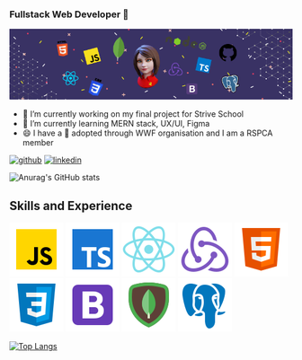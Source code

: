 ### Fullstack Web Developer 🦄



![I am a fullstack web developer](https://github.com/Raia-Kisseljova/Raia-Kisseljova/blob/main/banner.png)

- 🔭 I’m currently working on my final project for Strive School
- 🌱 I’m currently learning MERN stack, UX/UI, Figma 
- 😄 I have a 🐧 adopted through WWF organisation and I am a RSPCA member

[<img src='https://cdn.jsdelivr.net/npm/simple-icons@3.0.1/icons/github.svg' alt='github' height='40'>](https://github.com/Raia-Kisseljova)  [<img src='https://cdn.jsdelivr.net/npm/simple-icons@3.0.1/icons/linkedin.svg' alt='linkedin' height='40'>](https://www.linkedin.com/in/raissa-kisseljova-b543a3215/) 


![Anurag's GitHub stats](https://github-readme-stats.vercel.app/api?username=Raia-Kisseljova&show_icons=true&theme=radical)

## Skills and Experience
![Javascript](https://github.com/Raia-Kisseljova/Raia-Kisseljova/blob/main/icons8-javascript-96.png)
![Typescript](https://github.com/Raia-Kisseljova/Raia-Kisseljova/blob/main/icons8-typescript-96.png)
![React](https://github.com/Raia-Kisseljova/Raia-Kisseljova/blob/main/icons8-react-native-96.png)
![Redux](https://github.com/Raia-Kisseljova/Raia-Kisseljova/blob/main/icons8-redux-96.png)
![HTML5](https://github.com/Raia-Kisseljova/Raia-Kisseljova/blob/main/icons8-html-5-96.png)
![CSS3](https://github.com/Raia-Kisseljova/Raia-Kisseljova/blob/main/icons8-css3-96.png)
![Bootstrap](https://github.com/Raia-Kisseljova/Raia-Kisseljova/blob/main/icons8-bootstrap-96.png)
![MongoDB](https://github.com/Raia-Kisseljova/Raia-Kisseljova/blob/main/icons8-mongodb-96.png)
![Postresql](https://github.com/Raia-Kisseljova/Raia-Kisseljova/blob/main/icons8-postgresql-96.png)



[![Top Langs](https://github-readme-stats.vercel.app/api/top-langs/?username=Raia-Kisseljova)](https://github.com/anuraghazra/github-readme-stats)

<!--
**Raia-Kisseljova/Raia-Kisseljova** is a ✨ _special_ ✨ repository because its `README.md` (this file) appears on your GitHub profile.

Here are some ideas to get you started:

- 🔭 I’m currently working on ...
- 🌱 I’m currently learning ...
- 👯 I’m looking to collaborate on ...
- 🤔 I’m looking for help with ...
- 💬 Ask me about ...
- 📫 How to reach me: ...
- 😄 Pronouns: ...
- ⚡ Fun fact: ...
-->
